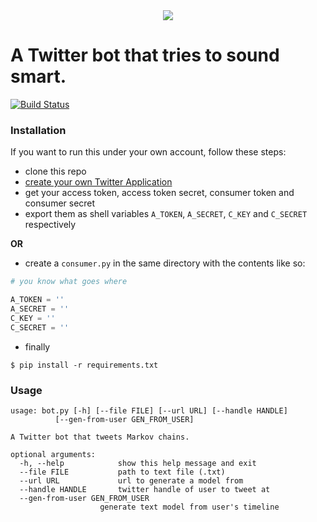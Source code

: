 <center><img src='https://xix.ph0x.me/marko.png'></center>

# A Twitter bot that tries to sound smart. 
[![Build Status](https://travis-ci.org/icyphox/Marko.svg?branch=master)](https://travis-ci.org/icyphox/Marko)



### Installation
If you want to run this under your own account, follow these steps:
- clone this repo
- [create your own Twitter Application](https://apps.twitter.com/app/new)
- get your access token, access token secret, consumer token and consumer secret
- export them as shell variables `A_TOKEN`, `A_SECRET`, `C_KEY` and `C_SECRET` respectively

 **OR**

- create a `consumer.py` in the same directory with the contents like so:
```python
# you know what goes where

A_TOKEN = ''    
A_SECRET = ''
C_KEY = ''
C_SECRET = ''
```
- finally

```$ pip install -r requirements.txt```


### Usage

	usage: bot.py [-h] [--file FILE] [--url URL] [--handle HANDLE]
              [--gen-from-user GEN_FROM_USER]

	A Twitter bot that tweets Markov chains.

	optional arguments:
	  -h, --help            show this help message and exit
	  --file FILE           path to text file (.txt)
	  --url URL             url to generate a model from
	  --handle HANDLE       twitter handle of user to tweet at
	  --gen-from-user GEN_FROM_USER
                        generate text model from user's timeline

